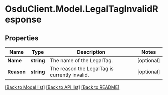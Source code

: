 # OsduClient.Model.LegalTagInvalidResponse
## Properties

Name | Type | Description | Notes
------------ | ------------- | ------------- | -------------
**Name** | **string** | The name of the LegalTag. | [optional] 
**Reason** | **string** | The reason the LegalTag is currently invalid. | [optional] 

[[Back to Model list]](../README.md#documentation-for-models) [[Back to API list]](../README.md#documentation-for-api-endpoints) [[Back to README]](../README.md)

